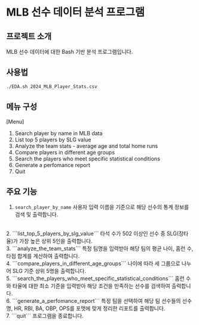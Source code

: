 # MLB 선수 데이터 분석 프로그램

## 프로젝트 소개
MLB 선수 데이터에 대한 Bash 기반 분석 프로그램입니다.

## 사용법

```bash
./EDA.sh 2024_MLB_Player_Stats.csv
```

## 메뉴 구성
[Menu]
1. Search player by name in MLB data
2. List top 5 players by SLG value
3. Analyze the team stats - average age and total home runs
4. Compare players in different age groups
5. Search the players who meet specific statistical conditions
6. Generate a perfomance report
7. Quit

## 주요 기능
1. ```search_player_by_name```
사용자 입력 이름을 기준으로 해당 선수의 통계 정보를 검색 및 출력합니다.
<br>
2. ```list_top_5_players_by_slg_value```
타석 수가 502 이상인 선수 중 SLG(장타율)가 가장 높은 상위 5인을 출력합니다.
<br>
3. ```analyze_the_team_stats```
특정 팀명을 입력받아 해당 팀의 평균 나이, 홈런 수, 타점 합계를 계산하여 출력합니다.
<br>
4. ```compare_players_in_different_age_groups```
나이에 따라 세 그룹으로 나누어 SLG 기준 상위 5명을 출력합니다.
<br>
5. ```search_the_players_who_meet_specific_statistical_conditions```
홈런 수와 타율에 대한 최소 기준을 입력받아 해당 조건을 만족하는 선수를 검색하여 출력합니다.
<br>
6. ```generate_a_perfomance_report```
특정 팀을 선택하여 해당 팀 선수들의 선수명, HR, RBI, BA, OBP, OPS를 포맷에 맞게 정리한 리포트를 출력합니다.
<br>
7. ```quit```
프로그램을 종료합니다.